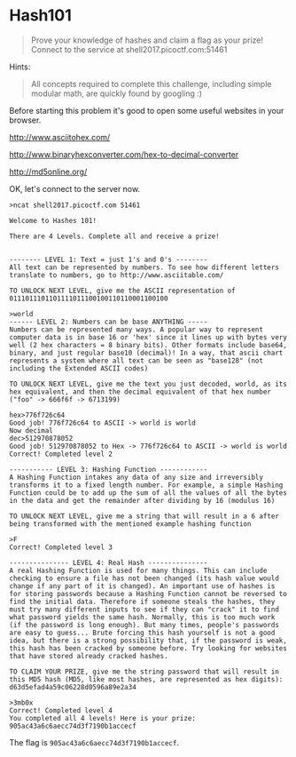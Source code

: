# Hash101

> Prove your knowledge of hashes and claim a flag as your prize! Connect to the service at shell2017.picoctf.com:51461

Hints:

> All concepts required to complete this challenge, including simple modular math, are quickly found by googling :)

Before starting this problem it's good to open some useful websites in your browser.

http://www.asciitohex.com/

http://www.binaryhexconverter.com/hex-to-decimal-converter

http://md5online.org/

OK, let's connect to the server now.

```
>ncat shell2017.picoctf.com 51461

Welcome to Hashes 101!

There are 4 Levels. Complete all and receive a prize!


-------- LEVEL 1: Text = just 1's and 0's --------
All text can be represented by numbers. To see how different letters translate to numbers, go to http://www.asciitable.com/

TO UNLOCK NEXT LEVEL, give me the ASCII representation of 0111011101101111011100100110110001100100

>world
------ LEVEL 2: Numbers can be base ANYTHING -----
Numbers can be represented many ways. A popular way to represent computer data is in base 16 or 'hex' since it lines up with bytes very well (2 hex characters = 8 binary bits). Other formats include base64, binary, and just regular base10 (decimal)! In a way, that ascii chart represents a system where all text can be seen as "base128" (not including the Extended ASCII codes)

TO UNLOCK NEXT LEVEL, give me the text you just decoded, world, as its hex equivalent, and then the decimal equivalent of that hex number ("foo" -> 666f6f -> 6713199)

hex>776f726c64
Good job! 776f726c64 to ASCII -> world is world
Now decimal
dec>512970878052
Good job! 512970878052 to Hex -> 776f726c64 to ASCII -> world is world
Correct! Completed level 2

----------- LEVEL 3: Hashing Function ------------
A Hashing Function intakes any data of any size and irreversibly transforms it to a fixed length number. For example, a simple Hashing Function could be to add up the sum of all the values of all the bytes in the data and get the remainder after dividing by 16 (modulus 16)

TO UNLOCK NEXT LEVEL, give me a string that will result in a 6 after being transformed with the mentioned example hashing function

>F
Correct! Completed level 3

--------------- LEVEL 4: Real Hash ---------------
A real Hashing Function is used for many things. This can include checking to ensure a file has not been changed (its hash value would change if any part of it is changed). An important use of hashes is for storing passwords because a Hashing Function cannot be reversed to find the initial data. Therefore if someone steals the hashes, they must try many different inputs to see if they can "crack" it to find what password yields the same hash. Normally, this is too much work (if the password is long enough). But many times, people's passwords are easy to guess... Brute forcing this hash yourself is not a good idea, but there is a strong possibility that, if the password is weak, this hash has been cracked by someone before. Try looking for websites that have stored already cracked hashes.

TO CLAIM YOUR PRIZE, give me the string password that will result in this MD5 hash (MD5, like most hashes, are represented as hex digits):
d63d5efad4a59c06228d0596a89e2a34

>3mb0x
Correct! Completed level 4
You completed all 4 levels! Here is your prize: 905ac43a6c6aecc74d3f7190b1accecf
```


The flag is `905ac43a6c6aecc74d3f7190b1accecf`.